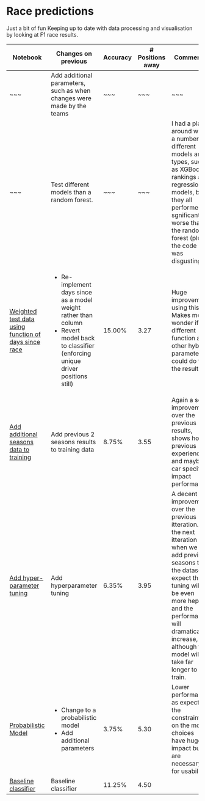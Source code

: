 # Race predictions
Just a bit of fun
Keeping up to date with data processing and visualisation by looking at F1 race results.

| Notebook | Changes on previous | Accuracy | # Positions away | Comments |
| ----- | ----- | ----- | ----- | ----- |
| ~~~ | Add additional parameters, such as when changes were made by the teams | ~~~ | ~~~ | ~~~ | 
| ~~~ | Test different models than a random forest. | ~~~ | ~~~ | I had a play around with a number of different models and types, such as XGBoost rankings and regression models, but they all performed sgnificantly worse than the random forest (plus the code was disgusting). | 
|  [Weighted test data using function of days since race](./race_predictions_v5.ipynb) | <ul><li>Re-implement days since as a model weight rather than column</li><li>Revert model back to classifier (enforcing unique driver positions still)</li></ul> | 15.00% | 3.27 | Huge improvement using this. Makes me wonder if a different function and other hybrid parameters could do to the results. |
| [Add additional seasons data to training](./race_predictions_v4.ipynb) | Add previous 2 seasons results to training data | 8.75% | 3.55 | Again a solid improvement over the previous results, shows how previous experience and maybe car specifics impact performance | 
| [Add hyper-parameter tuning](./race_predictions_v3.ipynb) | Add hyperparameter tuning | 6.35% | 3.95 | A decent improvement over the previous itteration. In the next itteration when we add previous seasons to the dataset I expect the tuning will be even more hepful and the performance will dramatically increase, although the model will take far longer to train.  |
| [Probabilistic Model](./race_predictions_v2.ipynb) |  <ul><li>Change to a probabilistic model </li><li>Add additional parameters</li></ul>| 3.75% | 5.30 | Lower performance as expected, the constraints on the model choices have huge impact but are necessary for usability |
| [Baseline classifier](./race_predictions.ipynb) | Baseline classifier | 11.25% | 4.50 | 